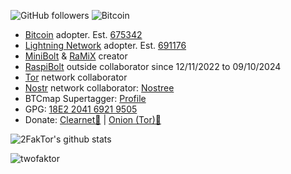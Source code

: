 ![GitHub followers](https://img.shields.io/github/followers/twofaktor) 
![Bitcoin](https://img.shields.io/badge/Bitcoin-000?style=for-the-badge&logo=bitcoin&logoColor=white) 

* [Bitcoin](https://github.com/bitcoin/bitcoin) adopter. Est. [675342](https://mempool.space/block/000000000000000000061afe0e46d4fdc818280dd4dd69d013b1cfc2cd551872)
* [Lightning Network](https://github.com/lightningnetwork/lnd) adopter. Est. [691176](https://mempool.space/es/block/00000000000000000005e51f9d1fbcb6a1c057425fdc08bcee56a4ba6913f058)
* [MiniBolt](https://github.com/minibolt-guide) & [RaMiX](https://github.com/minibolt-guide/ramix-node) creator
* [RaspiBolt](https://github.com/raspibolt) outside collaborator since 12/11/2022 to 09/10/2024
* [Tor](https://www.torproject.org/) network collaborator
* [Nostr](https://nostr.com/) network collaborator: [Nostree](https://nostree.me/twofaktor)
* BTCmap Supertagger: [Profile](https://btcmap.org/tagger/17175269)
* GPG: [18E2 2041 6921 9505](https://github.com/twofaktor.gpg)
* Donate: [Clearnet🚾](https://donate.minibolt.info) | [Onion (Tor)🧅](http://3iqm7nidexns5p6wmgc23ibgiscm6rge7hwyeziviwgav4fl7xui4mqd.onion/apps/3STWFFyYaPRNNcTSJz2VHnA7jLNr/pos)

<div float="right">
  
![2FakTor's github stats](https://github-readme-stats.vercel.app/api?username=twofaktor&show_icons=true&theme=react&hide_border=true&show=reviews,discussions_started,discussions_answered,prs_merged,prs_merged_percentage)

</div>

<p>
<img align="center" src="https://github-readme-streak-stats.herokuapp.com/?user=twofaktor&theme=react" alt="twofaktor" />
</p>
